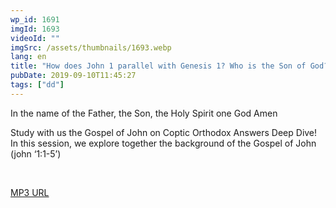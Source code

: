 ```yaml
---
wp_id: 1691
imgId: 1693
videoId: ""
imgSrc: /assets/thumbnails/1693.webp
lang: en
title: "How does John 1 parallel with Genesis 1? Who is the Son of God?"
pubDate: 2019-09-10T11:45:27
tags: ["dd"]
---
```


<p>In the name of the Father, the Son, the Holy Spirit one God Amen</p>
<p>Study with us the Gospel of John on Coptic Orthodox Answers Deep Dive! In this session, we explore together the background of the Gospel of John (john ‘1:1-5’)</p>
<p>&nbsp;</p>
<p><a href="https://drive.google.com/open?id=1sz3g-u52jlHsVGNzYTL6hZ-nmR8V0xHV">MP3 URL</a></p>
<p>&nbsp;</p>
